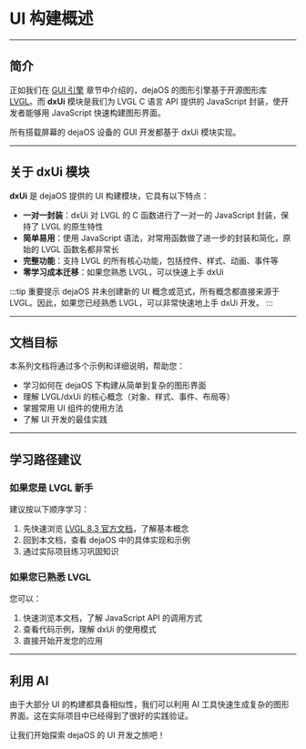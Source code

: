 # UI 构建概述

---

## 简介

正如我们在 [GUI 引擎](../basics/gui-engine.md) 章节中介绍的，dejaOS 的图形引擎基于开源图形库 [LVGL](https://lvgl.io/)。而 **dxUi** 模块是我们为 LVGL C 语言 API 提供的 JavaScript 封装，使开发者能够用 JavaScript 快速构建图形界面。

所有搭载屏幕的 dejaOS 设备的 GUI 开发都基于 dxUi 模块实现。

---

## 关于 dxUi 模块

**dxUi** 是 dejaOS 提供的 UI 构建模块，它具有以下特点：

- **一对一封装**：dxUi 对 LVGL 的 C 函数进行了一对一的 JavaScript 封装，保持了 LVGL 的原生特性
- **简单易用**：使用 JavaScript 语法，对常用函数做了进一步的封装和简化，原始的 LVGL 函数名都非常长
- **完整功能**：支持 LVGL 的所有核心功能，包括控件、样式、动画、事件等
- **零学习成本迁移**：如果您熟悉 LVGL，可以快速上手 dxUi

:::tip 重要提示
dejaOS 并未创建新的 UI 概念或范式，所有概念都直接来源于 LVGL。因此，如果您已经熟悉 LVGL，可以非常快速地上手 dxUi 开发。
:::

---

## 文档目标

本系列文档将通过多个示例和详细说明，帮助您：

- 学习如何在 dejaOS 下构建从简单到复杂的图形界面
- 理解 LVGL/dxUi 的核心概念（对象、样式、事件、布局等）
- 掌握常用 UI 组件的使用方法
- 了解 UI 开发的最佳实践

---

## 学习路径建议

### 如果您是 LVGL 新手

建议按以下顺序学习：

1. 先快速浏览 [LVGL 8.3 官方文档](https://docs.lvgl.io/8.3/)，了解基本概念
2. 回到本文档，查看 dejaOS 中的具体实现和示例
3. 通过实际项目练习巩固知识

### 如果您已熟悉 LVGL

您可以：

1. 快速浏览本文档，了解 JavaScript API 的调用方式
2. 查看代码示例，理解 dxUi 的使用模式
3. 直接开始开发您的应用

---

## 利用 AI

由于大部分 UI 的构建都具备相似性，我们可以利用 AI 工具快速生成复杂的图形界面。这在实际项目中已经得到了很好的实践验证。

让我们开始探索 dejaOS 的 UI 开发之旅吧！
